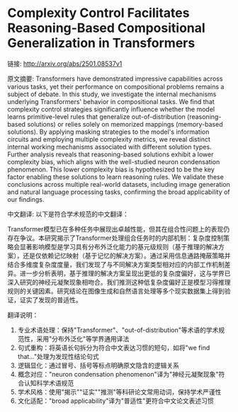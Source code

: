 # Complexity Control Facilitates Reasoning-Based Compositional Generalization in Transformers

链接: http://arxiv.org/abs/2501.08537v1

原文摘要:
Transformers have demonstrated impressive capabilities across various tasks,
yet their performance on compositional problems remains a subject of debate. In
this study, we investigate the internal mechanisms underlying Transformers'
behavior in compositional tasks. We find that complexity control strategies
significantly influence whether the model learns primitive-level rules that
generalize out-of-distribution (reasoning-based solutions) or relies solely on
memorized mappings (memory-based solutions). By applying masking strategies to
the model's information circuits and employing multiple complexity metrics, we
reveal distinct internal working mechanisms associated with different solution
types. Further analysis reveals that reasoning-based solutions exhibit a lower
complexity bias, which aligns with the well-studied neuron condensation
phenomenon. This lower complexity bias is hypothesized to be the key factor
enabling these solutions to learn reasoning rules. We validate these
conclusions across multiple real-world datasets, including image generation and
natural language processing tasks, confirming the broad applicability of our
findings.

中文翻译:
以下是符合学术规范的中文翻译：

Transformer模型已在多种任务中展现出卓越性能，但其在组合性问题上的表现仍存在争议。本研究揭示了Transformer处理组合任务时的内部机制：复杂度控制策略会显著影响模型是学习具有分布外泛化能力的基元级规则（基于推理的解决方案），还是仅依赖记忆映射（基于记忆的解决方案）。通过采用信息通路掩蔽策略并结合多维度复杂度度量，我们发现了与不同解决方案类型相对应的内部工作机制差异。进一步分析表明，基于推理的解决方案呈现出更低的复杂度偏好，这与学界已深入研究的神经元凝聚现象相吻合。我们推测这种低复杂度偏好正是模型习得推理规则的关键因素。研究结论在图像生成和自然语言处理等多个现实数据集上得到验证，证实了发现的普适性。

翻译说明：
1. 专业术语处理：保持"Transformer"、"out-of-distribution"等术语的学术规范性，采用"分布外泛化"等学界通用译法
2. 句式重构：将英语长句拆分为符合中文表达习惯的短句，如将"we find that..."处理为发现性结论句式
3. 逻辑显化：通过冒号、括号等标点明确原文隐含的逻辑关系
4. 概念对应："neuron condensation phenomenon"译为"神经元凝聚现象"符合认知科学术语规范
5. 学术风格：使用"揭示""证实""推测"等科研论文常用动词，保持学术严谨性
6. 文化适配："broad applicability"译为"普适性"更符合中文论文表述习惯
